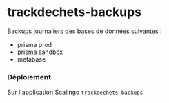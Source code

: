 # trackdechets-backups

Backups journaliers des bases de données suivantes :
- prisma prod
- prisma sandbox
- metabase

### Déploiement

Sur l'application Scalingo `trackdechets-backups`

